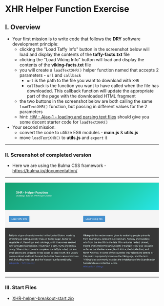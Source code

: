 # XHR Helper Function Exercise

## I. Overview

- Your first mission is to write code that follows the **DRY** software development principle:
  - clicking the "Load Taffy Info" button in the screenshot below will load and display the contents of the **taffy-facts.txt** file
  - clicking the "Load Viking Info" button will load and display the contents of the **viking-facts.txt** file
  - you will create a `loadTextXHR()` helper function named that accepts 2 parameters - `url` and `callback`
    - `url` is the path to the file you want to download with `XHR`
    - `callback` is the function you want to have called when the file has downloaded. This callback function will update the appropriate part of the page with the downloaded HTML fragment
  - the two buttons in the screenshot below are both calling the same `loadTextXHR()` function, but passing in different values for the 2 parameters
  - hint: [HW - Ajax-1 - loading and parsing text files](HW-ajax-1.md) should give you some decent starter code for `loadTextXHR()`
- Your second mission:
  - convert the code to utilize ES6 modules - **main.js** & **utils.js**
  - move `loadTextXHR()` to **utils.js** and `export` it

<hr>

### II. Screenshot of completed version

- Here we are using the Bulma CSS framework - https://bulma.io/documentation/

<hr>

![screenshot](_images/HW-xhr-helper-function.png)

<hr>

### III. Start Files

- [XHR-helper-breakout-start.zip](_files/XHR-helper-breakout-start.zip)
